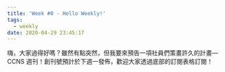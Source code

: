 ```yaml
---
title: 'Week #0 - Hello Weekly!'
tags:
  - weekly
date: 2020-04-29 23:45:17
---
```


嗨，大家過得好嗎？雖然有點突然，但我要來預告一項社員們策畫許久的計畫—CCNS 週刊！創刊號預計於下週一發佈，歡迎大家透過底部的訂閱表格訂閱！
